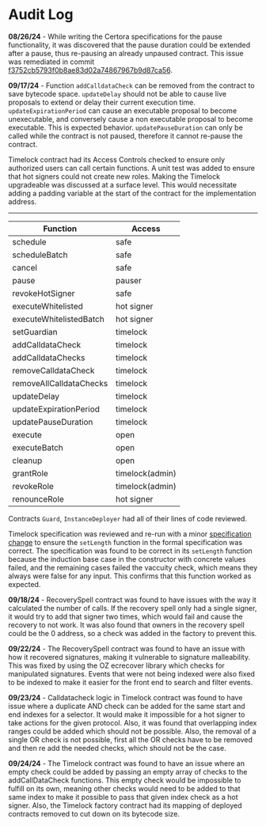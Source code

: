 # Audit Log

**08/26/24** - While writing the Certora specifications for the pause functionality, it was discovered that the pause duration could be extended after a pause, thus re-pausing an already unpaused contract. This issue was remediated in commit [f3752cb5793f0b8ae83d02a74867967b9d87ca56](https://github.com/solidity-labs-io/safe-time-guard/pull/17/commits/f3752cb5793f0b8ae83d02a74867967b9d87ca56).

**09/17/24** - Function `addCalldataCheck` can be removed from the contract to save bytecode space.
`updateDelay` should not be able to cause live proposals to extend or delay their current execution time.
`updateExpirationPeriod` can cause an executable proposal to become unexecutable, and conversely cause a non executable proposal to become executable. This is expected behavior.
`updatePauseDuration` can only be called while the contract is not paused, therefore it cannot re-pause the contract.

Timelock contract had its Access Controls checked to ensure only authorized users can call certain functions. A unit test was added to ensure that hot signers could not create new roles. Making the Timelock upgradeable was discussed at a surface level. This would necessitate adding a padding variable at the start of the contract for the implementation address.

-------------------------------------------------------
|           Function            |       Access        |
|-------------------------------|---------------------|
|       schedule                |      safe           |
|       scheduleBatch           |      safe           |     
|       cancel                  |      safe           |  
|       pause                   |      pauser         |  
|       revokeHotSigner         |      safe           |        
|       executeWhitelisted      |      hot signer     |                
|       executeWhitelistedBatch |      hot signer     |                     
|       setGuardian             |      timelock       |       
|       addCalldataCheck        |      timelock       |            
|       addCalldataChecks       |      timelock       |             
|       removeCalldataCheck     |      timelock       |               
|       removeAllCalldataChecks |      timelock       |                   
|       updateDelay             |      timelock       |       
|       updateExpirationPeriod  |      timelock       |                  
|       updatePauseDuration     |      timelock       |               
|       execute                 |      open           |
|       executeBatch            |      open           |     
|       cleanup                 |      open           |
|       grantRole               |      timelock(admin)|
|       revokeRole              |      timelock(admin)|
|       renounceRole            |      hot signer     |

Contracts `Guard`, `InstanceDeployer` had all of their lines of code reviewed.

Timelock specification was reviewed and re-run with a minor [specification change](https://prover.certora.com/output/651303/d811372eab754157862d4db4937f6500?anonymousKey=24e38bec8ccd5467acec7d2b311a76b092227624) to ensure the `setLength` function in the formal specification was correct. The specification was found to be correct in its `setLength` function because the induction base case in the constructor with concrete values failed, and the remaining cases failed the vaccuity check, which means they always were false for any input. This confirms that this function worked as expected.

**09/18/24** - RecoverySpell contract was found to have issues with the way it calculated the number of calls. If the recovery spell only had a single signer, it would try to add that signer two times, which would fail and cause the recovery to not work. It was also found that owners in the recovery spell could be the 0 address, so a check was added in the factory to prevent this.

**09/22/24** - The RecoverySpell contract was found to have an issue with how it recovered signatures, making it vulnerable to signature malleability. This was fixed by using the OZ ecrecover library which checks for manipulated signatures. Events that were not being indexed were also fixed to be indexed to make it easier for the front end to search and filter events.

**09/23/24** - Calldatacheck logic in Timelock contract was found to have issue where a duplicate AND check can be added for the same start and end indexes for a selector. It would make it impossible for a hot signer to take actions for the given protocol. Also, it was found that overlapping index ranges could be added which should not be possible. Also, the removal of a single OR check is not possible, first all the OR checks have to be removed and then re add the needed checks, which should not be the case.

**09/24/24** - The Timelock contract was found to have an issue where an empty check could be added by passing an empty array of checks to the addCallDataCheck functions. This empty check would be impossible to fulfill on its own, meaning other checks would need to be added to that same index to make it possible to pass that given index check as a hot signer. Also, the Timelock factory contract had its mapping of deployed contracts removed to cut down on its bytecode size.
